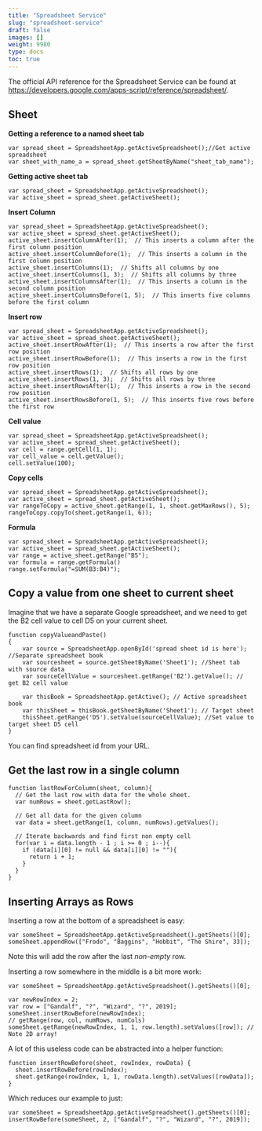 ```yaml
---
title: "Spreadsheet Service"
slug: "spreadsheet-service"
draft: false
images: []
weight: 9980
type: docs
toc: true
---
```


The official API reference for the Spreadsheet Service can be found at https://developers.google.com/apps-script/reference/spreadsheet/.

## Sheet
**Getting a reference to a named sheet tab**

<!-- language: lang-js -->

    var spread_sheet = SpreadsheetApp.getActiveSpreadsheet();//Get active spreadsheet
    var sheet_with_name_a = spread_sheet.getSheetByName("sheet_tab_name");

**Getting active sheet tab**

<!-- language: lang-js -->

    var spread_sheet = SpreadsheetApp.getActiveSpreadsheet();
    var active_sheet = spread_sheet.getActiveSheet();

**Insert Column**

<!-- language: lang-js -->

    var spread_sheet = SpreadsheetApp.getActiveSpreadsheet();
    var active_sheet = spread_sheet.getActiveSheet();  
    active_sheet.insertColumnAfter(1);  // This inserts a column after the first column position
    active_sheet.insertColumnBefore(1);  // This inserts a column in the first column position
    active_sheet.insertColumns(1);  // Shifts all columns by one
    active_sheet.insertColumns(1, 3);  // Shifts all columns by three
    active_sheet.insertColumnsAfter(1);  // This inserts a column in the second column position
    active_sheet.insertColumnsBefore(1, 5);  // This inserts five columns before the first column
    
**Insert row**

<!-- language: lang-js -->

    var spread_sheet = SpreadsheetApp.getActiveSpreadsheet();
    var active_sheet = spread_sheet.getActiveSheet();  
    active_sheet.insertRowAfter(1);  // This inserts a row after the first row position
    active_sheet.insertRowBefore(1);  // This inserts a row in the first row position
    active_sheet.insertRows(1);  // Shifts all rows by one
    active_sheet.insertRows(1, 3);  // Shifts all rows by three
    active_sheet.insertRowsAfter(1);  // This inserts a row in the second row position
    active_sheet.insertRowsBefore(1, 5);  // This inserts five rows before the first row


**Cell value**

<!-- language: lang-js -->

    var spread_sheet = SpreadsheetApp.getActiveSpreadsheet();
    var active_sheet = spread_sheet.getActiveSheet();
    var cell = range.getCell(1, 1);
    var cell_value = cell.getValue();
    cell.setValue(100);

**Copy cells**

<!-- language: lang-js -->

    var spread_sheet = SpreadsheetApp.getActiveSpreadsheet();
    var active_sheet = spread_sheet.getActiveSheet();
    var rangeToCopy = active_sheet.getRange(1, 1, sheet.getMaxRows(), 5);
    rangeToCopy.copyTo(sheet.getRange(1, 6));

**Formula**

<!-- language: lang-js -->

    var spread_sheet = SpreadsheetApp.getActiveSpreadsheet();
    var active_sheet = spread_sheet.getActiveSheet();
    var range = active_sheet.getRange("B5");
    var formula = range.getFormula()
    range.setFormula("=SUM(B3:B4)");

## Copy a value from one sheet to current sheet
Imagine that we have a separate Google spreadsheet, and we need to get the B2 cell value to cell D5 on your current sheet.

<!-- language: lang-js -->

    function copyValueandPaste()
    {  
        var source = SpreadsheetApp.openById('spread sheet id is here'); //Separate spreadsheet book
        var sourcesheet = source.getSheetByName('Sheet1'); //Sheet tab with source data
        var sourceCellValue = sourcesheet.getRange('B2').getValue(); // get B2 cell value
        
        var thisBook = SpreadsheetApp.getActive(); // Active spreadsheet book
        var thisSheet = thisBook.getSheetByName('Sheet1'); // Target sheet
        thisSheet.getRange('D5').setValue(sourceCellValue); //Set value to target sheet D5 cell
    }

You can find spreadsheet id from your URL.

## Get the last row in a single column
<!-- language: lang-js -->

    function lastRowForColumn(sheet, column){
      // Get the last row with data for the whole sheet.
      var numRows = sheet.getLastRow();
      
      // Get all data for the given column
      var data = sheet.getRange(1, column, numRows).getValues();
      
      // Iterate backwards and find first non empty cell
      for(var i = data.length - 1 ; i >= 0 ; i--){
        if (data[i][0] != null && data[i][0] != ""){
          return i + 1;
        }
      }
    }

## Inserting Arrays as Rows
Inserting a row at the bottom of a spreadsheet is easy:

```
var someSheet = SpreadsheetApp.getActiveSpreadsheet().getSheets()[0];
someSheet.appendRow(["Frodo", "Baggins", "Hobbit", "The Shire", 33]);
```

Note this will add the row after the last *non-empty* row.

Inserting a row somewhere in the middle is a bit more work:

```
var someSheet = SpreadsheetApp.getActiveSpreadsheet().getSheets()[0];

var newRowIndex = 2;
var row = ["Gandalf", "?", "Wizard", "?", 2019];
someSheet.insertRowBefore(newRowIndex);
// getRange(row, col, numRows, numCols)
someSheet.getRange(newRowIndex, 1, 1, row.length).setValues([row]); // Note 2D array!
```

A lot of this useless code can be abstracted into a helper function:
```
function insertRowBefore(sheet, rowIndex, rowData) {
  sheet.insertRowBefore(rowIndex);
  sheet.getRange(rowIndex, 1, 1, rowData.length).setValues([rowData]);
}
```

Which reduces our example to just:
```
var someSheet = SpreadsheetApp.getActiveSpreadsheet().getSheets()[0];
insertRowBefore(someSheet, 2, ["Gandalf", "?", "Wizard", "?", 2019]);

```

